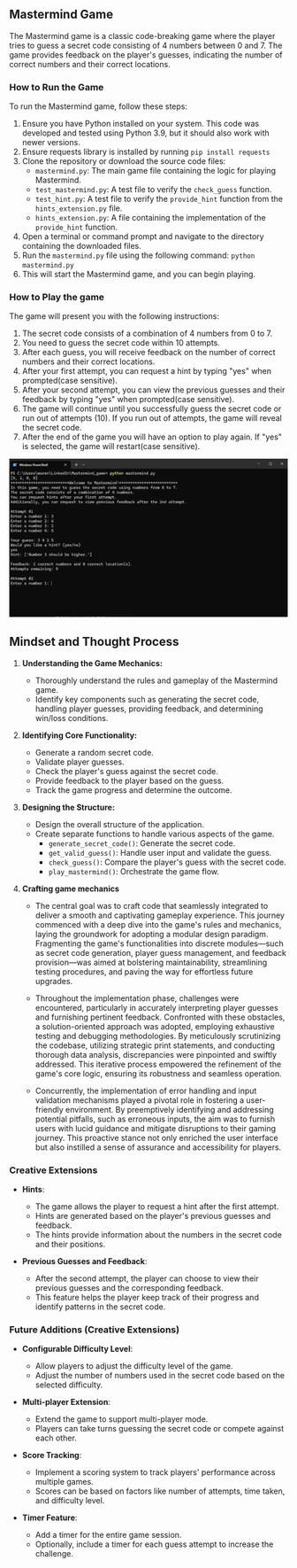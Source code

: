 ## Mastermind Game

The Mastermind game is a classic code-breaking game where the player tries to guess a secret code consisting of 4 numbers between 0 and 7. The game provides feedback on the player's guesses, indicating the number of correct numbers and their correct locations.

### How to Run the Game

To run the Mastermind game, follow these steps:

1. Ensure you have Python installed on your system. This code was developed and tested using Python 3.9, but it should also work with newer versions.
2. Ensure requests library is installed by running `pip install requests`
3. Clone the repository or download the source code files:
   - `mastermind.py`: The main game file containing the logic for playing Mastermind.
   - `test_mastermind.py`: A test file to verify the `check_guess` function.
   - `test_hint.py`: A test file to verify the `provide_hint` function from the `hints_extension.py` file.
   - `hints_extension.py`: A file containing the implementation of the `provide_hint` function.
4. Open a terminal or command prompt and navigate to the directory containing the downloaded files.
5. Run the `mastermind.py` file using the following command:
   `python mastermind.py`
6. This will start the Mastermind game, and you can begin playing.

### How to Play the game

The game will present you with the following instructions:

1. The secret code consists of a combination of 4 numbers from 0 to 7.
2. You need to guess the secret code within 10 attempts.
3. After each guess, you will receive feedback on the number of correct numbers and their correct locations.
4. After your first attempt, you can request a hint by typing "yes" when prompted(case sensitive).
5. After your second attempt, you can view the previous guesses and their feedback by typing "yes" when prompted(case sensitive).
6. The game will continue until you successfully guess the secret code or run out of attempts (10). If you run out of attempts, the game will reveal the secret code.
7. After the end of the game you will have an option to play again. If "yes" is selected, the game will restart(case sensitive).

![Command Line Interface](images/commandlineUI.PNG)

## Mindset and Thought Process

1. **Understanding the Game Mechanics:**

   - Thoroughly understand the rules and gameplay of the Mastermind game.
   - Identify key components such as generating the secret code, handling player guesses, providing feedback, and determining win/loss conditions.

2. **Identifying Core Functionality:**

   - Generate a random secret code.
   - Validate player guesses.
   - Check the player's guess against the secret code.
   - Provide feedback to the player based on the guess.
   - Track the game progress and determine the outcome.

3. **Designing the Structure:**

   - Design the overall structure of the application.
   - Create separate functions to handle various aspects of the game.
     - `generate_secret_code()`: Generate the secret code.
     - `get_valid_guess()`: Handle user input and validate the guess.
     - `check_guess()`: Compare the player's guess with the secret code.
     - `play_mastermind()`: Orchestrate the game flow.

4. **Crafting game mechanics**

   - The central goal was to craft code that seamlessly integrated to deliver a smooth and captivating gameplay experience. This journey commenced with a deep dive into the game's rules and mechanics, laying the groundwork for adopting a modular design paradigm. Fragmenting the game's functionalities into discrete modules—such as secret code generation, player guess management, and feedback provision—was aimed at bolstering maintainability, streamlining testing procedures, and paving the way for effortless future upgrades.

   - Throughout the implementation phase, challenges were encountered, particularly in accurately interpreting player guesses and furnishing pertinent feedback. Confronted with these obstacles, a solution-oriented approach was adopted, employing exhaustive testing and debugging methodologies. By meticulously scrutinizing the codebase, utilizing strategic print statements, and conducting thorough data analysis, discrepancies were pinpointed and swiftly addressed. This iterative process empowered the refinement of the game's core logic, ensuring its robustness and seamless operation.

   - Concurrently, the implementation of error handling and input validation mechanisms played a pivotal role in fostering a user-friendly environment. By preemptively identifying and addressing potential pitfalls, such as erroneous inputs, the aim was to furnish users with lucid guidance and mitigate disruptions to their gaming journey. This proactive stance not only enriched the user interface but also instilled a sense of assurance and accessibility for players.

### Creative Extensions

- **Hints**:

  - The game allows the player to request a hint after the first attempt.
  - Hints are generated based on the player's previous guesses and feedback.
  - The hints provide information about the numbers in the secret code and their positions.

- **Previous Guesses and Feedback**:
  - After the second attempt, the player can choose to view their previous guesses and the corresponding feedback.
  - This feature helps the player keep track of their progress and identify patterns in the secret code.

### Future Additions (Creative Extensions)

- **Configurable Difficulty Level**:

  - Allow players to adjust the difficulty level of the game.
  - Adjust the number of numbers used in the secret code based on the selected difficulty.

- **Multi-player Extension**:

  - Extend the game to support multi-player mode.
  - Players can take turns guessing the secret code or compete against each other.

- **Score Tracking**:

  - Implement a scoring system to track players' performance across multiple games.
  - Scores can be based on factors like number of attempts, time taken, and difficulty level.

- **Timer Feature**:
  - Add a timer for the entire game session.
  - Optionally, include a timer for each guess attempt to increase the challenge.
